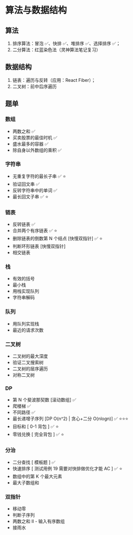 # 算法与数据结构

## 算法

1. 排序算法：冒泡 ✅、快排 ✅、堆排序 ✅、选择排序 ✅；
2. 二分算法：红蓝染色法（灵神算法笔记复习）

## 数据结构

1. 链表：遍历与反转（应用：React Fiber）；
2. 二叉树：前中后序遍历

## 题单

### 数组

- 两数之和 ✅
- 买卖股票的最佳时机 ✅
- 盛水最多的容器 ✅
- 除自身以外数组的乘积 ✅

### 字符串

- 无重复字符的最长子串 ✅ ⭐
- 验证回文串 ✅
- 反转字符串中的单词 ✅
- 最长回文子串 ✅ ⭐

### 链表

- 反转链表 ✅
- 合并两个有序链表 ✅ ⭐
- 删除链表的倒数第 N 个结点 [快慢双指针] ✅ ⭐
- 判断环形链表 [快慢双指针]
- 相交链表

### 栈

- 有效的括号
- 最小栈
- 用栈实现队列
- 字符串解码

### 队列

- 用队列实现栈
- 最近的请求次数

### 二叉树

- 二叉树的最大深度
- 验证二叉搜索树
- 二叉树的层序遍历
- 对称二叉树

### DP

- 第 N 个斐波那契数 [滚动数组] ✅
- 爬楼梯 ✅
- 不同路径 ✅
- 最长递增子序列 [DP O(n^2) | 贪心+二分 O(nlogn)] ✅ ⭐⭐⭐
- 目标和 [ 0-1 背包 ] ✅ ⭐
- 零钱兑换 [ 完全背包 ] ✅ ⭐

### 分治

- 二分查找 [ 模板题 ] ✅
- 快速排序 [ 测试用例 19 需要对快排做优化才能 AC ] ✅ ⭐
- 数组中的第 K 个最大元素
- 最大子数组和

### 双指针

- 移动零
- 判断子序列
- 两数之和 II - 输入有序数组
- 接雨水
